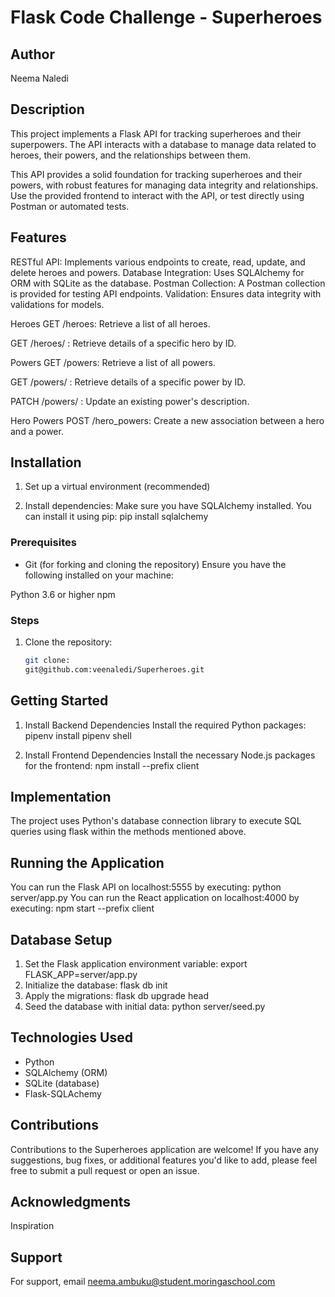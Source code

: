 # Flask Code Challenge - Superheroes

## Author
Neema Naledi

## Description
This project implements a Flask API for tracking superheroes and their superpowers. The API interacts with a database to manage data related to heroes, their powers, and the relationships between them.

This API provides a solid foundation for tracking superheroes and their powers, with robust features for managing data integrity and relationships. Use the provided frontend to interact with the API, or test directly using Postman or automated tests.

## Features
RESTful API: Implements various endpoints to create, read, update, and delete heroes and powers.
Database Integration: Uses SQLAlchemy for ORM with SQLite as the database.
Postman Collection: A Postman collection is provided for testing API endpoints.
Validation: Ensures data integrity with validations for models.

Heroes
GET /heroes: Retrieve a list of all heroes.

GET /heroes/
: Retrieve details of a specific hero by ID.

Powers
GET /powers: Retrieve a list of all powers.

GET /powers/
: Retrieve details of a specific power by ID.

PATCH /powers/
: Update an existing power's description.

Hero Powers
POST /hero_powers: Create a new association between a hero and a power.

## Installation
1. Set up a virtual environment (recommended)

2. Install dependencies: Make sure you have SQLAlchemy installed. 
You can install it using pip: pip install sqlalchemy

### Prerequisites
- Git (for forking and cloning the repository)
Ensure you have the following installed on your machine:

Python 3.6 or higher
npm

### Steps
1. Clone the repository:
   ```bash
   git clone:
   git@github.com:veenaledi/Superheroes.git

## Getting Started
1. Install Backend Dependencies
Install the required Python packages:
pipenv install
pipenv shell

2. Install Frontend Dependencies
Install the necessary Node.js packages for the frontend:
npm install --prefix client

## Implementation
The project uses Python's database connection library to execute SQL queries using flask within the methods mentioned above.

## Running the Application
You can run the Flask API on localhost:5555 by executing:
python server/app.py
You can run the React application on localhost:4000 by executing:
npm start --prefix client

## Database Setup
1. Set the Flask application environment variable:
export FLASK_APP=server/app.py
2. Initialize the database:
flask db init
3. Apply the migrations:
flask db upgrade head
4. Seed the database with initial data:
python server/seed.py

## Technologies Used
- Python
- SQLAlchemy (ORM)
- SQLite (database)
- Flask-SQLAchemy

## Contributions
Contributions to the Superheroes application are welcome! 
If you have any suggestions, bug fixes, or additional features you'd like to add, please feel free to submit a pull request or open an issue.

## Acknowledgments
Inspiration

## Support
For support, email neema.ambuku@student.moringaschool.com


